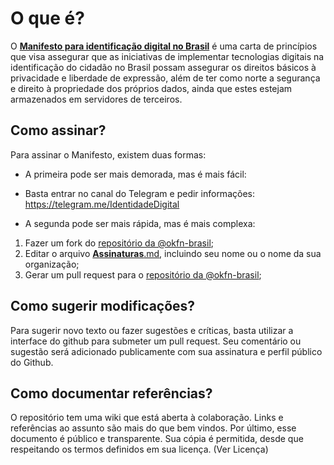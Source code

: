 # O que é?

O [**Manifesto para identificação digital no Brasil**](https://okfn-brasil.github.io/identidade-digital/) é uma carta de princípios que visa assegurar que as iniciativas de implementar tecnologias digitais na identificação do cidadão no Brasil possam assegurar os direitos básicos à privacidade e liberdade de expressão, além de ter como norte a segurança e direito à propriedade dos próprios dados, ainda que estes estejam armazenados em servidores de terceiros.


## Como assinar?
Para assinar o Manifesto, existem duas formas:

* A primeira pode ser mais demorada, mas é mais fácil:
 * Basta entrar no canal do Telegram e pedir informações: https://telegram.me/IdentidadeDigital


* A segunda pode ser mais rápida, mas é mais complexa:
 1. Fazer um fork do [repositório da @okfn-brasil](https://github.com/okfn-brasil/identidade-digital);
 2. Editar o arquivo [**Assinaturas**.md](assinaturas.md), incluindo seu nome ou o nome da sua organização;
 3. Gerar um pull request para o [repositório da @okfn-brasil](https://github.com/okfn-brasil/identidade-digital);

## Como sugerir modificações?
Para sugerir novo texto ou fazer sugestões e críticas, basta utilizar a interface do github para submeter um pull request. Seu comentário ou sugestão será adicionado publicamente com sua assinatura e perfil público do Github.

## Como documentar referências?
O repositório tem uma wiki que está aberta à colaboração. Links e referências ao assunto são mais do que bem vindos.
Por último, esse documento é público e transparente. Sua cópia é permitida, desde que respeitando os termos definidos em sua licença. (Ver Licença)
